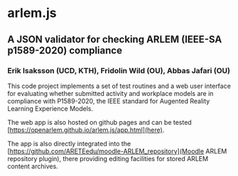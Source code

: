 # arlem.js

## A JSON validator for checking ARLEM (IEEE-SA p1589-2020) compliance

### Erik Isaksson (UCD, KTH), Fridolin Wild (OU), Abbas Jafari (OU)

This code project implements a set of test routines and a web user interface for evaluating whether submitted activity and workplace models are in compliance with P1589-2020, the IEEE standard for Augented Reality Learning Experience Models.

The web app is also hosted on github pages and can be tested [https://openarlem.github.io/arlem.js/app.html](here).

The app is also directly integrated into the [https://github.com/ARETEedu/moodle-ARLEM_repository](Moodle ARLEM repository plugin), there providing editing facilities for stored ARLEM content archives.
